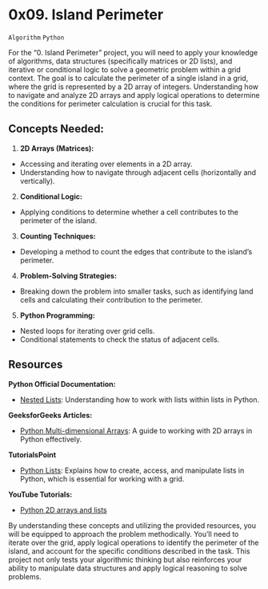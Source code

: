 # 0x09. Island Perimeter
`Algorithm` `Python`

For the “0. Island Perimeter” project, you will need to apply your knowledge of algorithms, data structures (specifically matrices or 2D lists), and iterative or conditional logic to solve a geometric problem within a grid context. The goal is to calculate the perimeter of a single island in a grid, where the grid is represented by a 2D array of integers. Understanding how to navigate and analyze 2D arrays and apply logical operations to determine the conditions for perimeter calculation is crucial for this task.

## Concepts Needed:
1. **2D Arrays (Matrices):**
* Accessing and iterating over elements in a 2D array.
* Understanding how to navigate through adjacent cells (horizontally and vertically).

2. **Conditional Logic:**
* Applying conditions to determine whether a cell contributes to the perimeter of the island.

3. **Counting Techniques:**
* Developing a method to count the edges that contribute to the island’s perimeter.

4. **Problem-Solving Strategies:**
* Breaking down the problem into smaller tasks, such as identifying land cells and calculating their contribution to the perimeter.

5. **Python Programming:**
* Nested loops for iterating over grid cells.
* Conditional statements to check the status of adjacent cells.


## Resources
**Python Official Documentation:**
* [Nested Lists](https://intranet.alxswe.com/rltoken/8SPalOgoGDWQChVbct0p1g): Understanding how to work with lists within lists in Python.

**GeeksforGeeks Articles:**
* [Python Multi-dimensional Arrays](https://intranet.alxswe.com/rltoken/IYcYmeVlCfF-F7Szn1fzfQ): A guide to working with 2D arrays in Python effectively.

**TutorialsPoint**
* [Python Lists](https://intranet.alxswe.com/rltoken/TZ8UtQaRxN5cFf8c1TB-rw): Explains how to create, access, and manipulate lists in Python, which is essential for working with a grid.

**YouTube Tutorials:**
* [Python 2D arrays and lists](https://intranet.alxswe.com/rltoken/H7SwlI_XYDpwYonNYKXQfg)


By understanding these concepts and utilizing the provided resources, you will be equipped to approach the problem methodically. You’ll need to iterate over the grid, apply logical operations to identify the perimeter of the island, and account for the specific conditions described in the task. This project not only tests your algorithmic thinking but also reinforces your ability to manipulate data structures and apply logical reasoning to solve problems.
